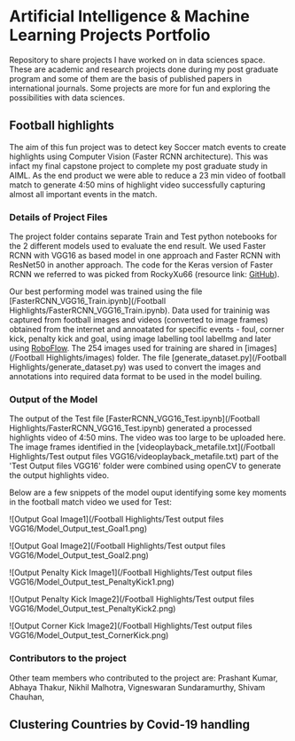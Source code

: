 # Artificial Intelligence & Machine Learning Projects Portfolio
Repository to share projects I have worked on in data sciences space. These are academic and research projects done during my post graduate program and some of them are the basis of published papers in international journals. Some projects are more for fun and exploring the possibilities with data sciences.

## Football highlights
The aim of this fun project was to detect key Soccer match events to create highlights using Computer Vision (Faster RCNN architecture). This was infact my final capstone project to complete my post graduate study in AIML. As the end product we were able to reduce a 23 min video of football match to generate 4:50 mins of highlight video successfully capturing almost all important events in the match.

### Details of Project Files
The project folder contains separate Train and Test python notebooks for the 2 different models used to evaluate the end result. We used Faster RCNN with VGG16 as based model in one approach and Faster RCNN with ResNet50 in another approach. The code for the Keras version of Faster RCNN we referred to was picked from RockyXu66 (resource link: [GitHub](https://github.com/RockyXu66/Faster_RCNN_for_Open_Images_Dataset_Keras)). 

Our best performing model was trained using the file [FasterRCNN_VGG16_Train.ipynb](/Football Highlights/FasterRCNN_VGG16_Train.ipynb). Data used for traininig was captured from football images and videos (converted to image frames) obtained from the internet and annoatated for specific events - foul, corner kick, penalty kick and goal, using image labelling tool labelImg and later using [RoboFlow](https://app.roboflow.com/). The 254 images used for training are shared in [images](/Football Highlights/images) folder. The file [generate_dataset.py](/Football Highlights/generate_dataset.py) was used to convert the images and annotations into required data format to be used in the model builing.

### Output of the Model
The output of the Test file [FasterRCNN_VGG16_Test.ipynb](/Football Highlights/FasterRCNN_VGG16_Test.ipynb) generated a processed highlights video of 4:50 mins. The video was too large to be uploaded here. The image frames identified in the [videoplayback_metafile.txt](/Football Highlights/Test output files VGG16/videoplayback_metafile.txt) part of the 'Test Output files VGG16' folder were combined using openCV to generate the output highlights video. 

Below are a few snippets of the model ouput identifying some key moments in the football match video we used for Test:

![Output Goal Image1](/Football Highlights/Test output files VGG16/Model_Output_test_Goal1.png)

![Output Goal Image2](/Football Highlights/Test output files VGG16/Model_Output_test_Goal2.png)

![Output Penalty Kick Image1](/Football Highlights/Test output files VGG16/Model_Output_test_PenaltyKick1.png)

![Output Penalty Kick Image2](/Football Highlights/Test output files VGG16/Model_Output_test_PenaltyKick2.png)

![Output Corner Kick Image2](/Football Highlights/Test output files VGG16/Model_Output_test_CornerKick.png)

### Contributors to the project
Other team members who contributed to the project are: Prashant Kumar, Abhaya Thakur, Nikhil Malhotra, Vigneswaran Sundaramurthy, Shivam Chauhan, 

## Clustering Countries by Covid-19 handling

<!-- Football highlights -->
<!-- Clustering Countries by Covid-19 handling -->
